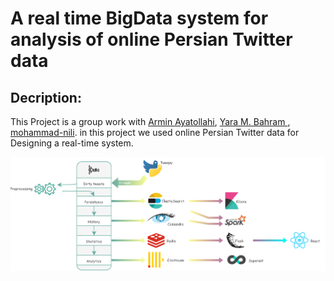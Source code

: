 # A real time BigData system for analysis of online Persian Twitter data

## Decription:

This Project is a group work with [Armin Ayatollahi](https://github.com/arminayat), [Yara M. Bahram
](https://github.com/yaramohamadi), [mohammad-nili](https://github.com/mohammad-nili). in this project we used online Persian Twitter data for Designing a real-time system. 

![Schematic](https://github.com/arminayat/bigdata-finalproject/blob/main/schematic.png)

